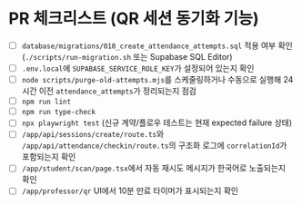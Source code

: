 # PR 체크리스트 (QR 세션 동기화 기능)

- [ ] `database/migrations/010_create_attendance_attempts.sql` 적용 여부 확인 (`./scripts/run-migration.sh` 또는 Supabase SQL Editor)
- [ ] `.env.local`에 `SUPABASE_SERVICE_ROLE_KEY`가 설정되어 있는지 확인
- [ ] `node scripts/purge-old-attempts.mjs`를 스케줄링하거나 수동으로 실행해 24시간 이전 `attendance_attempts`가 정리되는지 점검
- [ ] `npm run lint`
- [ ] `npm run type-check`
- [ ] `npx playwright test` (신규 계약/플로우 테스트는 현재 expected failure 상태)
- [ ] `/app/api/sessions/create/route.ts`와 `/app/api/attendance/checkin/route.ts`의 구조화 로그에 `correlationId`가 포함되는지 확인
- [ ] `/app/student/scan/page.tsx`에서 자동 재시도 메시지가 한국어로 노출되는지 확인
- [ ] `/app/professor/qr` UI에서 10분 만료 타이머가 표시되는지 확인
